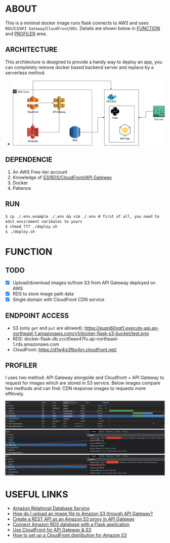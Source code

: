 # ABOUT

This is a minimal docker image runs flask connects to AWS and uses `RDS`/`S3`/`API Gateway`/`CloudFront`/etc. Details are shown below in [FUNCTION](#function) and [PROFILER](#profiler) area.

## ARCHITECTURE

This architecture is designed to provide a handy way to deploy an app, you can completely remove docker based backend server and replace by a serverless method. 

- ![](./images/arch.drawio.png)

## DEPENDENCIE

1. An AWS Free-tier account
2. Knowledge of [S3/RDS/CloudFront/API Gateway](#useful-links)
3. Docker
4. Patience

## RUN

```shell=
$ cp ./.env.example ./.env && vim ./.env # first of all, you need to edit enviroment varibales to yours
$ chmod 777 ./deploy.sh
$ ./deploy.sh
```

# FUNCTION

## TODO

-   [x] Upload/download images to/from S3 from API Gateway deployed on AWS
-   [x] RDS to store image path data
-   [x] Single domain with CloudFront CDN service

## ENDPOINT ACCESS

-   S3 (only `get` and `put` are allowed): https://euqn60nqt1.execute-api.ap-northeast-1.amazonaws.com/v1/docker-flask-s3-bucket/test.png
-   RDS: docker-flask-db.ccct0eee47fu.ap-northeast-1.rds.amazonaws.com
-   CloudFront: https://d1w4is3fbx4jrr.cloudfront.net/

## PROFILER

I uses two method: API Gateway alongside and Cloudfront + API Gateway to request for images which are stored in S3 service. Below images compare two methods and can find: CDN response images to requests more effitively.

![picture 3](images/9e29665382184bc2220ec371fa2e1b29286c6d1ff7bb9e5089a8a438879ccc1d.png)  
![picture 1](images/470e9a6e52b9590d3a159580833ee2c726372a1954fc90718a34c7cb89b3deaf.png)  
![picture 2](images/45a5cc9822ce06b9de26d1fe72718b09a7701782a38ea61d1142f82fa86dd20e.png)

# USEFUL LINKS

-   [Amazon Relational Database Service](https://docs.aws.amazon.com/zh_tw/AmazonRDS/latest/UserGuide/USER_CreateDBInstance.html)
-   [How do I upload an image file to Amazon S3 through API Gateway?](https://aws.amazon.com/premiumsupport/knowledge-center/api-gateway-upload-image-s3/)
-   [Create a REST API as an Amazon S3 proxy in API Gateway](https://docs.aws.amazon.com/zh_tw/apigateway/latest/developerguide/integrating-api-with-aws-services-s3.html)
-   [Connect Amazon RDS database with a Flask application](https://storytell.ddns.net/blog/3)
-   [Use CloudFront for API Gateway & S3](https://medium.com/vectoscalar/use-cloudfront-for-api-gateway-s3-both-cc0e30e0962a)
-   [How to set up a CloudFront distribution for Amazon S3](https://aws.amazon.com/cloudfront/getting-started/S3/)
